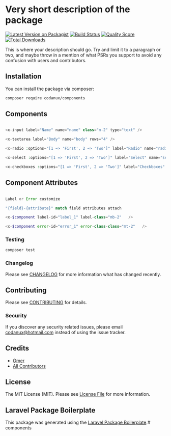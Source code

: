 # Very short description of the package

[![Latest Version on Packagist](https://img.shields.io/packagist/v/codanux/components.svg?style=flat-square)](https://packagist.org/packages/codanux/components)
[![Build Status](https://img.shields.io/travis/codanux/components/master.svg?style=flat-square)](https://travis-ci.org/codanux/components)
[![Quality Score](https://img.shields.io/scrutinizer/g/codanux/components.svg?style=flat-square)](https://scrutinizer-ci.com/g/codanux/components)
[![Total Downloads](https://img.shields.io/packagist/dt/codanux/components.svg?style=flat-square)](https://packagist.org/packages/codanux/components)

This is where your description should go. Try and limit it to a paragraph or two, and maybe throw in a mention of what PSRs you support to avoid any confusion with users and contributors.

## Installation

You can install the package via composer:

```bash
composer require codanux/components
```

## Components

``` php

<x-input label="Name" name="name" class="m-2" type="text" />

<x-textarea label="Body" name="body" rows="4" />

<x-radio :options="[1 => 'First', 2 => 'Two']" label="Radio" name="radio"/>

<x-select :options="[1 => 'First', 2 => 'Two']" label="Select" name="select"/>

<x-checkboxes :options="[1 => 'First', 2 => 'Two']" label="Checkboxes" name="checkboxes[]"/>
```

## Component Attributes

``` php

Label or Error customize

"{field}-{attribute}" match field attributes attach 

<x-$component label-id="label_1" label-class="mb-2"   />

<x-$component error-id="error_1" error-class-class="mt-2"   />
```

### Testing

``` bash
composer test
```

### Changelog

Please see [CHANGELOG](CHANGELOG.md) for more information what has changed recently.

## Contributing

Please see [CONTRIBUTING](CONTRIBUTING.md) for details.

### Security

If you discover any security related issues, please email codanux@hotmail.com instead of using the issue tracker.

## Credits

- [Omer](https://github.com/codanux)
- [All Contributors](../../contributors)

## License

The MIT License (MIT). Please see [License File](LICENSE.md) for more information.

## Laravel Package Boilerplate

This package was generated using the [Laravel Package Boilerplate](https://laravelpackageboilerplate.com).# components
